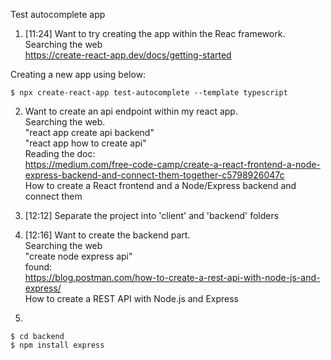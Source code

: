 Test autocomplete app


1. [11:24] Want to try creating the app within the Reac framework.<br>
   Searching the web<br>
   https://create-react-app.dev/docs/getting-started <br>

  Creating a new app using below:
  ```
  $ npx create-react-app test-autocomplete --template typescript
  ```

2. Want to create an api endpoint within my react app.<br>
   Searching the web.<br>
   "react app create api backend"<br>
   "react app how to create api"<br>
   Reading the doc:<br>
   https://medium.com/free-code-camp/create-a-react-frontend-a-node-express-backend-and-connect-them-together-c5798926047c <br>
   How to create a React frontend and a Node/Express backend and connect them

3. [12:12] Separate the project into 'client' and 'backend' folders

4. [12:16] Want to create the backend part.<br>
   Searching the web<br>
   "create node express api"<br>
   found:<br>
   https://blog.postman.com/how-to-create-a-rest-api-with-node-js-and-express/ <br>
   How to create a REST API with Node.js and Express<br>

5.
```
$ cd backend
$ npm install express
```